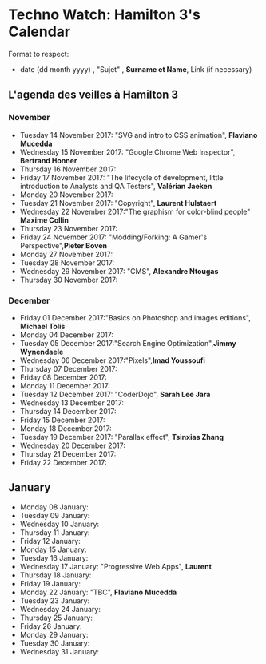 # Techno Watch:  Hamilton 3's Calendar

Format to respect:   
- date (dd month yyyy) , "Sujet" ,  __Surname et Name__, Link (if necessary)

## L'agenda des veilles à Hamilton 3

### November
- Tuesday 14 November 2017: "SVG and intro to CSS animation", __Flaviano Mucedda__
- Wednesday 15 November 2017: "Google Chrome Web Inspector", __Bertrand Honner__
- Thursday 16 November 2017:
- Friday 17 November 2017: "The lifecycle of development, little introduction to Analysts and QA Testers", __Valérian Jaeken__
- Monday 20 November 2017:
- Tuesday 21 November 2017: "Copyright", __Laurent Hulstaert__
- Wednesday 22 November 2017:"The graphism for color-blind people" __Maxime Collin__
- Thursday 23 November 2017:
- Friday 24 November 2017: "Modding/Forking: A Gamer's Perspective",__Pieter Boven__ 
- Monday 27 November 2017:
- Tuesday 28 November 2017:
- Wednesday 29 November 2017: "CMS", __Alexandre Ntougas__ 
- Thursday 30 November 2017: 

### December
- Friday 01 December 2017:"Basics on Photoshop and images editions", __Michael Tolis__
- Monday 04 December 2017:
- Tuesday 05 December 2017:"Search Engine Optimization",__Jimmy Wynendaele__
- Wednesday 06 December 2017:"Pixels",__Imad Youssoufi__
- Thursday 07 December 2017:
- Friday 08 December 2017:
- Monday 11 December 2017:
- Tuesday 12 December 2017: "CoderDojo", __Sarah Lee Jara__
- Wednesday 13 December 2017:
- Thursday 14 December 2017:
- Friday 15 December 2017:
- Monday 18 December 2017:
- Tuesday 19 December 2017: "Parallax effect", __Tsinxias Zhang__
- Wednesday 20 December 2017:
- Thursday 21 December 2017:
- Friday 22 December 2017:

## January
- Monday 08 January:
- Tuesday 09 January:
- Wednesday 10 January:
- Thursday 11 January:
- Friday 12 January:
- Monday 15 January:
- Tuesday 16 January:
- Wednesday 17 January: "Progressive Web Apps", __Laurent__
- Thursday 18 January:
- Friday 19 January:
- Monday 22 January: "TBC", __Flaviano Mucedda__
- Tuesday 23 January:
- Wednesday 24 January:
- Thursday 25 January:
- Friday 26 January:
- Monday 29 January:
- Tuesday 30 January:
- Wednesday 31 January:

 

